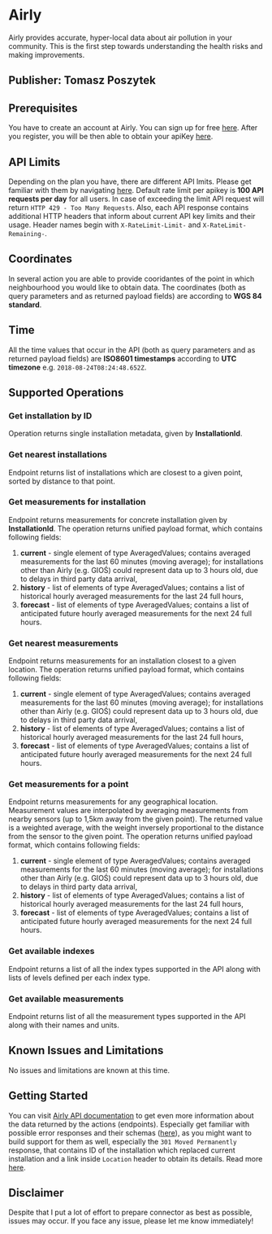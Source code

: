 # Airly

Airly provides accurate, hyper-local data about air pollution in your community. This is the first step towards understanding the health risks and making improvements.

## Publisher: Tomasz Poszytek

## Prerequisites

You have to create an account at Airly. You can sign up for free [here](https://developer.airly.org/en/login). After you register, you will be then able to obtain your apiKey [here](https://developer.airly.org/en/docs#general.authentication).

## API Limits

Depending on the plan you have, there are different API lmits. Please get familiar with them by navigating [here](https://airly.org/en/pricing/airly-api/). Default rate limit per apikey is **100 API requests per day** for all users. In case of exceeding the limit API request will return `HTTP 429 - Too Many Requests`. Also, each API response contains additional HTTP headers that inform about current API key limits and their usage. Header names begin with `X-RateLimit-Limit-` and `X-RateLimit-Remaining-`.

## Coordinates

In several action you are able to provide cooridantes of the point in which neighbourhood you would like to obtain data. The coordinates (both as query parameters and as returned payload fields) are according to **WGS 84 standard**.

## Time

All the time values that occur in the API (both as query parameters and as returned payload fields) are **ISO8601 timestamps** according to **UTC timezone** e.g. `2018-08-24T08:24:48.652Z`.

## Supported Operations

### Get installation by ID

Operation returns single installation metadata, given by **InstallationId**.

### Get nearest installations

Endpoint returns list of installations which are closest to a given point, sorted by distance to that point.

### Get measurements for installation

Endpoint returns measurements for concrete installation given by **InstallationId**. The operation returns unified payload format, which contains following fields:

1. **current** - single element of type AveragedValues; contains averaged measurements for the last 60 minutes (moving average); for installations other than Airly (e.g. GIOŚ) could represent data up to 3 hours old, due to delays in third party data arrival,
2. **history** - list of elements of type AveragedValues; contains a list of historical hourly averaged measurements for the last 24 full hours,
3. **forecast** - list of elements of type AveragedValues; contains a list of anticipated future hourly averaged measurements for the next 24 full hours.

### Get nearest measurements

Endpoint returns measurements for an installation closest to a given location. The operation returns unified payload format, which contains following fields:

1. **current** - single element of type AveragedValues; contains averaged measurements for the last 60 minutes (moving average); for installations other than Airly (e.g. GIOŚ) could represent data up to 3 hours old, due to delays in third party data arrival,
2. **history** - list of elements of type AveragedValues; contains a list of historical hourly averaged measurements for the last 24 full hours,
3. **forecast** - list of elements of type AveragedValues; contains a list of anticipated future hourly averaged measurements for the next 24 full hours.

### Get measurements for a point

Endpoint returns measurements for any geographical location. Measurement values are interpolated by averaging measurements from nearby sensors (up to 1,5km away from the given point). The returned value is a weighted average, with the weight inversely proportional to the distance from the sensor to the given point. The operation returns unified payload format, which contains following fields:

1. **current** - single element of type AveragedValues; contains averaged measurements for the last 60 minutes (moving average); for installations other than Airly (e.g. GIOŚ) could represent data up to 3 hours old, due to delays in third party data arrival,
2. **history** - list of elements of type AveragedValues; contains a list of historical hourly averaged measurements for the last 24 full hours,
3. **forecast** - list of elements of type AveragedValues; contains a list of anticipated future hourly averaged measurements for the next 24 full hours.

### Get available indexes

Endpoint returns a list of all the index types supported in the API along with lists of levels defined per each index type.

### Get available measurements

Endpoint returns list of all the measurement types supported in the API along with their names and units.

## Known Issues and Limitations

No issues and limitations are known at this time.

## Getting Started

You can visit [Airly API documentation](https://developer.airly.org/en/docs) to get even more information about the data returned by the actions (endpoints). Especially get familiar with possible error responses and their schemas ([here](https://developer.airly.org/en/docs#general.errors)), as you might want to build support for them as well, especially the `301 Moved Permanently` response, that contains ID of the installation which replaced current installation and a link inside `Location` header to obtain its details. Read more [here](https://developer.airly.org/en/docs#concepts.installations).

## Disclaimer

Despite that I put a lot of effort to prepare connector as best as possible, issues may occur. If you face any issue, please let me know immediately!